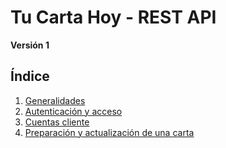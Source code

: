 # Tu Carta Hoy - REST API

**Versión 1**

## Índice

1.  [Generalidades](generalidades.md)
2.  [Autenticación y acceso](login.md)
3.  [Cuentas cliente](cuentas-cliente.md)
4.  [Preparación y actualización de una carta](carta.md)
